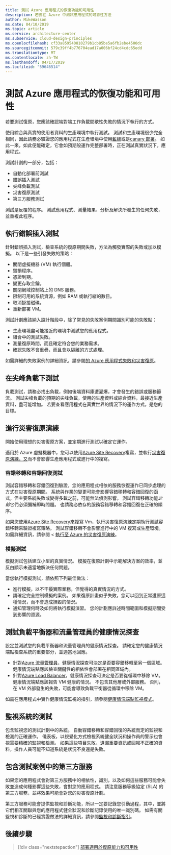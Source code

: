 ```yaml
---
title: 測試 Azure 應用程式的恢復功能和可用性
description: 若要在 Azure 中測試應用程式的可靠性方法
author: MikeWasson
ms.date: 04/10/2019
ms.topic: article
ms.service: architecture-center
ms.subservice: cloud-design-principles
ms.openlocfilehash: cf33a859540810279b1cb85be5a6fb2ebe4500dc
ms.sourcegitcommit: 579c39ff4b776704ead17a006bf24cd4cdc65edd
ms.translationtype: MT
ms.contentlocale: zh-TW
ms.lasthandoff: 04/17/2019
ms.locfileid: "59646514"
---
```

# <a name="testing-azure-applications-for-resiliency-and-availability"></a>測試 Azure 應用程式的恢復功能和可用性

若要測試復原，您應該確認端對端工作負載間歇性失敗的情況下執行的方式。

使用綜合與真實的使用者資料的生產環境中執行測試。 測試和生產環境很少完全相同，因此請務必驗證您的應用程式在生產環境中使用[藍綠](https://martinfowler.com/bliki/BlueGreenDeployment.html)或是[canary 部署](https://martinfowler.com/bliki/CanaryRelease.html)。 如此一來，如此便能確定，它會如預期般運作完整部署時，正在測試真實狀況下，應用程式。

測試計劃的一部分，包括：

- 自動化部署前測試
- 錯誤插入測試
- 尖峰負載測試
- 災害復原測試
- 第三方服務測試

測試是反覆的程序。 測試應用程式、測量結果、分析及解決所發生的任何失敗，並重複此程序。

## <a name="perform-fault-injection-testing"></a>執行錯誤插入測試

針對錯誤插入測試，檢查系統的復原期間失敗，方法為觸發實際的失敗或加以模擬。 以下是一些引發失敗的策略：

- 關閉虛擬機器 (VM) 執行個體。
- 毀損程序。
- 憑證到期。
- 變更存取金鑰。
- 關閉網域控制站上的 DNS 服務。
- 限制可用的系統資源，例如 RAM 或執行緒的數目。
- 取消掛接磁碟。
- 重新部署 VM。

測試計劃應該納入設計階段中，除了常見的失敗案例期間識別可能的失敗點：

- 生產環境盡可能接近的環境中測試您的應用程式。
- 組合中的測試失敗。
- 測量復原時間，而且確定符合您的業務需求。
- 確認失敗不會重疊，而且會以隔離的方式處理。

如需詳細的失敗案例的詳細資訊，請參閱[的 Azure 應用程式失敗和災害復原](./disaster-recovery.md)。

## <a name="test-under-peak-loads"></a>在尖峰負載下測試

負載測試，請務必找出負載，例如後端資料庫遭灌爆，才會發生的錯誤或服務節流。 測試尖峰負載的預期的尖峰負載，使用的生產資料或綜合資料，最接近生產資料，盡可能增加。 若要查看應用程式在真實世界的情況下的運作方式，是您的目標。

## <a name="conduct-disaster-recovery-drills"></a>進行災害復原演練

開始使用理想的災害復原方案，並定期進行測試以確定它運作。

適用於 Azure 虛擬機器中，您可以使用[Azure Site Recovery](/azure/site-recovery/azure-to-azure-quickstart/)複寫，並執行[災害復原演練，又](/azure/site-recovery/azure-to-azure-tutorial-dr-drill/)而不會影響生產應用程式或進行中的複寫。

### <a name="failover-and-failback-testing"></a>容錯移轉和容錯回復測試

測試容錯移轉和容錯回復到驗證，您的應用程式相依的服務恢復運作已同步處理的方式在災害復原期間。 系統與作業的變更可能會影響容錯移轉和容錯回復的函式，但主要系統失敗或變得多載之前，可能無法偵測影響。 測試容錯移轉功能*之前*它們必須彌補即時問題。 也請務必依存的服務容錯移轉和容錯回復在正確的順序。

如果您使用[Azure Site Recovery](/azure/site-recovery/)來複寫 Vm，執行災害復原演練定期執行測試容錯移轉來驗證複寫策略。 測試容錯移轉不會影響進行中的 VM 複寫或生產環境。 如需詳細資訊，請參閱 <<c0> [ 執行至 Azure 的災害復原演練](/azure/site-recovery/site-recovery-test-failover-to-azure)。

### <a name="simulation-testing"></a>模擬測試

模擬測試包括建立小型的真實情況。 模擬在復原計劃中示範解決方案的效率，並反白顯示未適當地解決任何問題。

當您執行模擬測試，請依照下列最佳做法：

- 進行模擬，以不干擾實際業務，但覺得的真實情況的方式。
- 請確定完全控制模擬的案例。 如果復原計畫似乎失敗，您可以回到正常還原這種情況，而不會造成損毀的情況。
- 通知管理何時及如何將執行模擬演習。 您的計劃應詳述時間範圍和模擬期間受到影響的資源。

## <a name="test-health-probes-for-load-balancers-and-traffic-managers"></a>測試負載平衡器和流量管理員的健康情況探查

設定並測試您的負載平衡器和流量管理員的健康情況探查。 請確定您的健康情況端點檢查系統的重要部分，並適當地回應。

- 針對[Azure 流量管理員](/azure/traffic-manager/traffic-manager-overview/)，健康情況探查可決定是否要容錯移轉至另一個區域。 健康情況端點應該檢查關鍵性的相依性會部署在相同區域內。
- 針對[Azure Load Balancer](/azure/load-balancer/load-balancer-overview/)，健康情況探查可決定是否要從循環中移除 VM。 健康情況端點應該報告 VM 健康的情況。 不包含其他層或外部服務。 否則，在 VM 外部發生的失敗，可能會導致負載平衡器從循環中移除 VM。

如需在應用程式中實作健康情況監視的指引，請參閱[健康情況端點監視模式](../patterns/health-endpoint-monitoring.md)。

## <a name="test-monitoring-systems"></a>監視系統的測試

包含監視您的測試計劃中的系統。 自動容錯移轉和容錯回復的系統而定的監視和檢測的正確運作。 儀表板，以視覺化方式檢視系統健全狀況和操作員的警示也會視需要精確的監視和檢測。 如果這些項目失敗，遺漏重要資訊或回報不正確的資料，操作人員可能不知道系統是狀況不良還是失敗。

## <a name="include-third-party-services-in-test-scenarios"></a>包含測試案例中的第三方服務

如果您的應用程式會對第三方服務中的相依性，識別，以及如何這些服務可能會失敗並造成何種影響這些失敗，會對您的應用程式。 請注意服務等級協定 (SLA) 的第三方服務，並將效果可能會對您的災害復原計劃。

第三方服務可能會提供監視和診斷功能，所以一定要記錄您引動過程，其中，並將它們相互關聯與您的應用程式健全狀況和診斷記錄使用的唯一識別碼。 如需有關監視和診斷的已經實證做法的詳細資訊，請參閱[監視和診斷指引](../best-practices/monitoring.md)。

## <a name="next-steps"></a>後續步驟

> [!div class="nextstepaction"]
> [部署適用於復原能力和可用性](./deploy.md)
